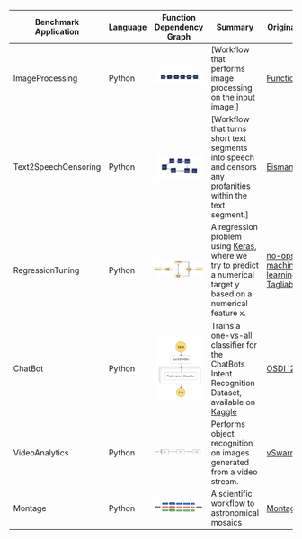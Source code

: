| Benchmark Application  | Language  | Function Dependency Graph | Summary | Original Source |
| ------------- | ----- |:-------------:| --- | --- |
| ImageProcessing | Python | <img src="ImageProcessing.png" alt="Alt text" title="Image Processing Graph"> | [Workflow that performs image processing on the input image.] | [FunctionBench](https://github.com/kmu-bigdata/serverless-faas-workbench) |
| Text2SpeechCensoring | Python | <img src="Text2SpeechCensoring.png" alt="Alt text" title="Text2Speech Censoring Graph"> | [Workflow that turns short text segments into speech and censors any profanities within the text segment.] | [Eismann et al.](https://github.com/SimonEismann/FunctionsAndWorkflows) |
| RegressionTuning | Python | <img src="RegressionTuning.png" alt="Alt text" title="Regression Tuning Graph"> | A regression problem using [Keras](https://www.tensorflow.org/tutorials/keras/regression), where we try to predict a numerical target y based on a numerical feature x. | [no-ops-machine-learning(Jacopo Tagliabue)](https://github.com/jacopotagliabue/no-ops-machine-learning) |
| ChatBot | Python | <img src="chatbot.png" alt="Alt text" title="Chat Bot Graph"> | Trains a one-vs-all classifier for the ChatBots Intent Recognition Dataset, available on [Kaggle](https://www.kaggle.com/datasets/elvinagammed/chatbots-intent-recognition-dataset) | [OSDI '22: Orion](https://github.com/icanforce/Orion-OSDI22) |
| VideoAnalytics | Python | <img src="VideoAnalytics.png" alt="Alt text" title="Video Analytics Graph"> | Performs object recognition on images generated from a video stream. | [vSwarm](https://github.com/ease-lab/vSwarm/tree/main/benchmarks/video-analytics) |
| Montage | Python | <img src="Montage.png" alt="Alt text" title="Montage Graph"> | A scientific workflow to astronomical mosaics | [Montage](https://github.com/Caltech-IPAC/Montage) |
